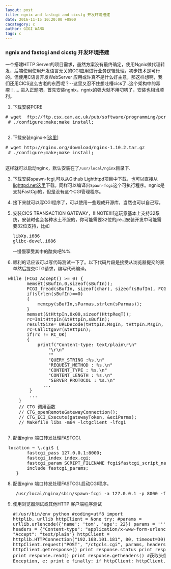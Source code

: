```yaml
---
layout: post
title: ngnix and fastcgi and cicstg 开发环境搭建
date: 2016-11-15 10:20:00 +0800
cacategory: c
author: GIGI WANG
tags: c
---
```


<h3>ngnix and fastcgi and cicstg 开发环境搭建</h3>
  一个搭建HTTP Server的项目需求，虽然方案没有最终确定，使用Ngnix做代理转发，后端使用使用开发语言无关的CGI应用进行业务逻辑处理，初步技术是可行的。但使用C语言开发WebServer 应用或许真不是什么好主意，那这样想啊，我们还用CICS这么古老的东西呢？--这里又忍不住想吐槽cics了..这个架构中的毒瘤！....
  进入正题吧，首先安装ngnix，ngnix的强大就不用叨叨了，安装也相当顺利。
  
1. 下载安装PCRE 
 
 <pre class="brush:bash"># wget  ftp://ftp.csx.cam.ac.uk/pub/software/programming/pcre/pcre-8.39.tar.gz
 # ./configure;make;make install;
 </pre>
 
2. 下载安装nginx->[[这里]](http://nginx.org/)

 <pre class="brush:bash"># wget http://nginx.org/download/nginx-1.10.2.tar.gz
 # ./configure;make;make install;
 </pre> 
这样就可以启动nginx，默认安装在了```/usr/local/nginx```目录下.

3. 下载安装spawn-fcgi,可以从Github Lighthtpd项目中下载，也可以直接从[lighttpd.net这里](http://blog.lighttpd.net/articles/2009/09/23/spawn-fcgi-1-6-3-released/)下载。同样可以编译出```Spawn-fcgi```这个可执行程序。ngnix是支持FastCgi的，但是没有这个CGI管理程序。
4. 接下来就可以写CGI程序了，可以使用一些现成开源库，当然也可以自己写。
5. 安装CICS TRANSACTION GATEWAY，!!!NOTE!!![这玩意基本上支持32系统，安装时也会各种水土不服的，你可能需要32位的jre..]安装开发中可能需要32位支持，比如<pre class="brush:bash">libXp.i686 
glibc-devel.i686</pre>--慢慢享受其中的酸爽吧%$%$%.

6. 顺利的话应该可以写代码测试一下了。以下代码片段是接受从浏览器提交的表单然后提交CTG请求，编写代码编译。
 <pre class="brush:c"> while (FCGI_Accept() >= 0) {   
        memset(sBufIn,0,sizeof(sBufIn));
        FCGI_fread(sBufIn, sizeof(char), sizeof(sBufIn), FCGI_stdin);
        if(strlen(sBufIn)==0)
        {
            memcpy(sBufIn,sParmas,strlen(sParmas));
        }
        memset(&tHttpIn,0x00,sizeof(HttpReqT));
        rc=InitHttpIn(&tHttpIn,sBufIn);
        resultSize= URLDecode(tHttpIn.MsgIn, tHttpIn.MsgIn, sizeof(tHttpIn.MsgIn));
        rc=CallCtgSvr(&tHttpIn);
        if(rc != RC_OK)
        {
            printf("Content-type: text/plain\r\n"
                "\r\n"
                ""
                "QUERY_STRING :%s.\n"
                "REQUEST_METHOD : %s.\n"
                "CONTENT_TYPE : %s.\n"
                "CONTENT_LENGTH : %s.\n"
                "SERVER_PROTOCOL : %s.\n"
              ...
         }
         ...
     }
     // CTG 调用函数
     // CTG_openRemoteGatewayConnection();
     // CTG_ECI_Execute(gatewayToken, &eciParms);
     // Makefile libs -m64 -lctgclient -lfcgi
    </pre>

7. 配置nginx 端口转发处理FASTCGI.
 <pre class="brush:bash">
 location ~ \.cgi$ {
        fastcgi_pass 127.0.0.1:8000;
        fastcgi_index index.cgi;
        fastcgi_param SCRIPT_FILENAME fcgi$fastcgi_script_name;
        include fastcgi_params;
    }</pre>
8. 配置nginx 端口转发处理FASTCGI.启动CGI程序。  
    <pre class="brush:bash"> /usr/local/nginx/sbin/spawn-fcgi -a 127.0.0.1 -p 8000 -f /usr/local/nginx/cgi-bin/ctgcls </pre>
9. 使用浏览器测试或其他HTTP 客户端程序测试 <pre class="brush:python">#!/usr/bin/env python
#coding=utf8
import httplib, urllib
httpClient = None
try:
    #params = urllib.urlencode({'name': 'tom', 'age': 22})
    params = '''TEST CTG..'''
    headers = {"Content-type": "application/x-www-form-urlencoded", "Accept": "text/plain"}
    httpClient = httplib.HTTPConnection("192.168.101.181", 80, timeout=30)
    httpClient.request("POST", "/ctgcls.cgi", params, headers)
    response = httpClient.getresponse()
    print response.status
    print response.reason
    print response.read()
    print response.getheaders() #获取头信息
except Exception, e:
    print e
finally:
    if httpClient:
        httpClient.close() 
</pre> 

 
 
